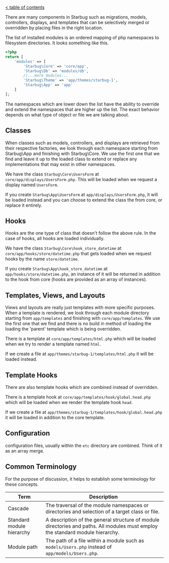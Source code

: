 [< table of contents](../README.md)

There are many components in Starbug such as migrations, models, controllers, displays, and templates that can be selectively merged or overridden by placing files in the right location.

The list of installed modules is an ordered mapping of php namespaces to filesystem directories. It looks something like this.

```php
<?php
return [
	'modules' => [
		'Starbug\Core' => 'core/app',
		'Starbug\Db' => 'modules/db',
		//...more modules...
		'Starbug\Theme' => 'app/themes/starbug-1',
		'Starbug\App' => 'app'
	]
];
```

The namespaces which are lower down the list have the ability to override and extend the namespaces that are higher up the list. The exact behavior depends on what type of object or file we are talking about.

## Classes

When classes such as models, controllers, and displays are retrieved from their respective factories, we look through each namespace starting from Starbug\App and finishing with Starbug\Core. We use the first one that we find and leave it up to the loaded class to extend or replace any implementations that may exist in other namespaces.

We have the class `Starbug\Core\UsersForm` at `core/app/displays/UsersForm.php`. This will be loaded when we request a display named `UsersForm`.

If you create `Starbug\App\UsersForm` at `app/displays/UsersForm.php`, it will be loaded instead and you can choose to extend the class the from core, or replace it entirely.

## Hooks

Hooks are the one type of class that doesn't follow the above rule. In the case of hooks, all hooks are loaded individually.

We have the class `Starbug\Core\hook_store_datetime` at `core/app/hooks/store/datetime.php` that gets loaded when we request hooks by the name `store/datetime`.

If you create `Starbug\App\hook_store_datetime` at `app/hooks/store/datetime.php`, an instance of it will be returned in addition to the hook from core (hooks are provided as an array of instances).

## Templates, Views, and Layouts

Views and layouts are really just templates with more specific purposes. When a template is rendered, we look through each module directory starting from `app/templates` and finishing with `core/app/templates`. We use the first one that we find and there is no build in method of loading the loading the 'parent' template which is being overridden.

There is a template at `core/app/templates/html.php` which will be loaded when we try to render a template named `html`.

If we create a file at `app/themes/starbug-1/templates/html.php` it will be loaded instead.

## Template Hooks

There are also template hooks which are combined instead of overridden.

There is a template hook at `core/app/templates/hook/global.head.php` which will be loaded when we render the template hook `head`.

If we create a file at `app/themes/starbug-1/templates/hook/global.head.php` it will be loaded in addition to the core template.

## Configuration

configuration files, usually within the `etc` directory are combined. Think of it as an array merge.

## Common Terminology

For the purpose of discussion, it helps to establish some terminology for these concepts.

| Term | Description |
|------|-------------|
| Cascade | The traversal of the module namespaces or directories and selection of a target class or file. |
| Standard module hierarchy | A description of the general structure of module directories and paths. All modules must employ the standard module hierarchy. |
| Module path | The path of a file within a module such as `models/Users.php` instead of `app/models/Users.php`. |
